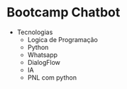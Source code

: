 <h1>Bootcamp  Chatbot</h1>

- Tecnologias
    - Logica de Programação
    - Python
    - Whatsapp
    - DialogFlow
    - IA
    - PNL com python 